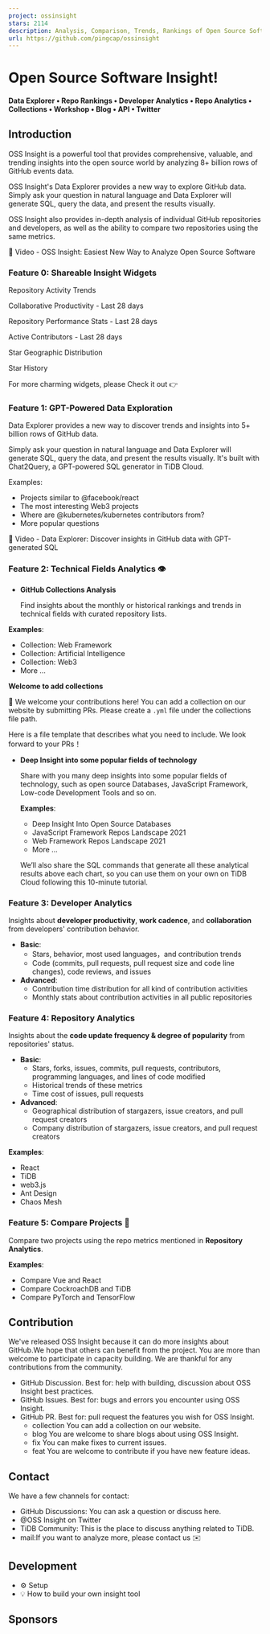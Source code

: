 ```yaml
---
project: ossinsight
stars: 2114
description: Analysis, Comparison, Trends, Rankings of Open Source Software, you can also get insight from more than 7 billion with natural language (powered by OpenAI). Follow us on Twitter: https://twitter.com/ossinsight
url: https://github.com/pingcap/ossinsight
---
```


Open Source Software Insight!
=============================

#### **Data Explorer** • **Repo Rankings** • **Developer Analytics** • Repo Analytics • Collections • Workshop • Blog • API • Twitter

Introduction
------------

OSS Insight is a powerful tool that provides comprehensive, valuable, and trending insights into the open source world by analyzing 8+ billion rows of GitHub events data.

OSS Insight's Data Explorer provides a new way to explore GitHub data. Simply ask your question in natural language and Data Explorer will generate SQL, query the data, and present the results visually.

OSS Insight also provides in-depth analysis of individual GitHub repositories and developers, as well as the ability to compare two repositories using the same metrics.

🎦 Video - OSS Insight: Easiest New Way to Analyze Open Source Software

### **Feature 0: Shareable Insight Widgets**

Repository Activity Trends

Collaborative Productivity - Last 28 days

Repository Performance Stats - Last 28 days

Active Contributors - Last 28 days

Star Geographic Distribution

Star History

For more charming widgets, please Check it out 👉

### **Feature 1: GPT-Powered Data Exploration**

Data Explorer provides a new way to discover trends and insights into 5+ billion rows of GitHub data.

Simply ask your question in natural language and Data Explorer will generate SQL, query the data, and present the results visually. It's built with Chat2Query, a GPT-powered SQL generator in TiDB Cloud.

Examples:

-   Projects similar to @facebook/react
-   The most interesting Web3 projects
-   Where are @kubernetes/kubernetes contributors from?
-   More popular questions

🎦 Video - Data Explorer: Discover insights in GitHub data with GPT-generated SQL

### **Feature 2: Technical Fields Analytics 👁️**

-   **GitHub Collections Analysis**
    
    Find insights about the monthly or historical rankings and trends in technical fields with curated repository lists.
    

**Examples**:

-   Collection: Web Framework
-   Collection: Artificial Intelligence
-   Collection: Web3
-   More ...

**Welcome to add collections**

👏 We welcome your contributions here! You can add a collection on our website by submitting PRs. Please create a `.yml` file under the collections file path.

Here is a file template that describes what you need to include. We look forward to your PRs！

-   **Deep Insight into some popular fields of technology**
    
    Share with you many deep insights into some popular fields of technology, such as open source Databases, JavaScript Framework, Low-code Development Tools and so on.
    
    **Examples**:
    
    -   Deep Insight Into Open Source Databases
    -   JavaScript Framework Repos Landscape 2021
    -   Web Framework Repos Landscape 2021
    -   More ...
    
    We’ll also share the SQL commands that generate all these analytical results above each chart, so you can use them on your own on TiDB Cloud following this 10-minute tutorial.
    

### **Feature 3: Developer Analytics**

Insights about **developer productivity**, **work cadence**, and **collaboration** from developers' contribution behavior.

-   **Basic**:
    -   Stars, behavior, most used languages，and contribution trends
    -   Code (commits, pull requests, pull request size and code line changes), code reviews, and issues
-   **Advanced**:
    -   Contribution time distribution for all kind of contribution activities
    -   Monthly stats about contribution activities in all public repositories

### **Feature 4: Repository Analytics**

Insights about the **code update frequency & degree of popularity** from repositories' status.

-   **Basic**:
    -   Stars, forks, issues, commits, pull requests, contributors, programming languages, and lines of code modified
    -   Historical trends of these metrics
    -   Time cost of issues, pull requests
-   **Advanced**:
    -   Geographical distribution of stargazers, issue creators, and pull request creators
    -   Company distribution of stargazers, issue creators, and pull request creators

**Examples**:

-   React
-   TiDB
-   web3.js
-   Ant Design
-   Chaos Mesh

### **Feature 5: Compare Projects 🔨**

Compare two projects using the repo metrics mentioned in **Repository Analytics**.

**Examples**:

-   Compare Vue and React
-   Compare CockroachDB and TiDB
-   Compare PyTorch and TensorFlow

Contribution
------------

We've released OSS Insight because it can do more insights about GitHub.We hope that others can benefit from the project. You are more than welcome to participate in capacity building. We are thankful for any contributions from the community.

-   GitHub Discussion. Best for: help with building, discussion about OSS Insight best practices.
-   GitHub Issues. Best for: bugs and errors you encounter using OSS Insight.
-   GitHub PR. Best for: pull request the features you wish for OSS Insight.
    -   collection You can add a collection on our website.
    -   blog You are welcome to share blogs about using OSS Insight.
    -   fix You can make fixes to current issues.
    -   feat You are welcome to contribute if you have new feature ideas.

Contact
-------

We have a few channels for contact:

-   GitHub Discussions: You can ask a question or discuss here.
-   @OSS Insight on Twitter
-   TiDB Community: This is the place to discuss anything related to TiDB.
-   mail:If you want to analyze more, please contact us ✉️

Development
-----------

-   ⚙️ Setup
-   💡 How to build your own insight tool

Sponsors
--------

